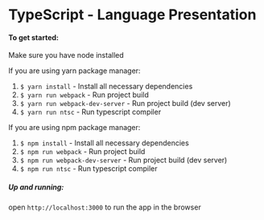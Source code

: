 # TypeScript - Language Presentation

#### To get started:
Make sure you have node installed

If you are using yarn package manager:
1. `$ yarn install` - Install all necessary dependencies
2. `$ yarn run webpack` - Run project build
3. `$ yarn run webpack-dev-server` - Run project build (dev server)
4. `$ yarn run ntsc` - Run typescript compiler

If you are using npm package manager:
1. `$ npm install` - Install all necessary dependencies
2. `$ npm run webpack` - Run project build
3. `$ npm run webpack-dev-server` - Run project build (dev server)
4. `$ npm run ntsc` - Run typescript compiler

##### Up and running:
open  `http://localhost:3000` to run the app in the browser